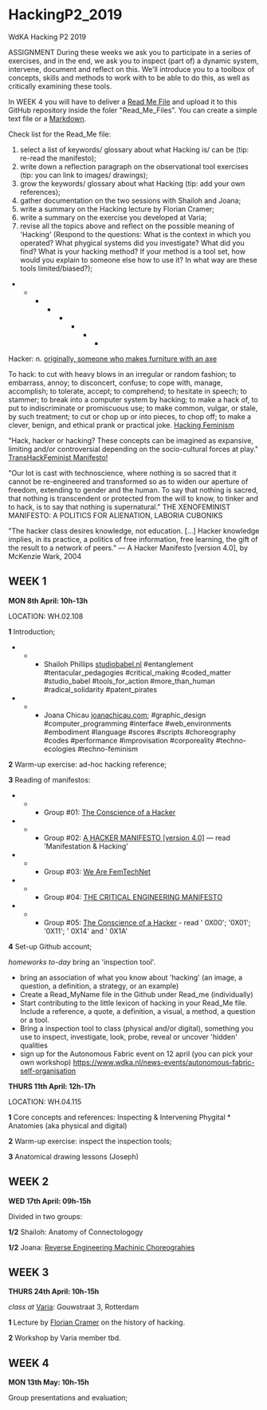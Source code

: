 # HackingP2_2019
WdKA Hacking P2 2019

ASSIGNMENT
During these weeks we ask you to participate in a series of exercises, and in the end, we ask you to inspect (part of) a dynamic system, intervene, document and reflect on this. We'll introduce you to a toolbox of concepts, skills and methods to work with to be able to do this, as well as critically examining these tools. 

In WEEK 4 you will have to deliver a [Read Me File](https://en.wikipedia.org/wiki/README) and upload it to this GitHub repository inside the foler "Read_Me_Files". You can create a simple text file or a [Markdown](https://github.com/adam-p/markdown-here/wiki/Markdown-Cheatsheet).

Check list for the Read_Me file:
 1. select a list of keywords/ glossary about what Hacking is/ can be (tip: re-read the manifesto);
 2. write down a reflection paragraph on the observational tool exercises (tip: you can link to images/ drawings);
 3. grow the keywords/ glossary about what Hacking (tip: add your own references);
 4. gather documentation on the two sessions with Shailoh and Joana;
 5. write a summary on the Hacking lecture by Florian Cramer;
 6. write a summary on the exercise you developed at Varia;
 7. revise all the topics above and reflect on the possible meaning of 'Hacking' (Respond to the questions: What is the context in which you operated? What phygical systems did you investigate? What did you find? What is your hacking method? If your method is a tool set, how would you explain to someone else how to use it? In what way are these tools limited/biased?);



+ - - - - - + +


Hacker: n. [originally, someone who makes furniture with an axe](http://www.catb.org/~esr/jargon/html/H/hacker.html) 


To hack:
to cut with heavy blows in an irregular or random fashion;
to embarrass, annoy; 
to disconcert, confuse;
to cope with, manage, accomplish; to tolerate, accept; 
to comprehend; to hesitate in speech; to stammer;
to break into a computer system by hacking;
to make a hack of, to put to indiscriminate or promiscuous use; to make common, vulgar, or stale, by such treatment;
to cut or chop up or into pieces, to chop off;
to make a clever, benign, and ethical prank or practical joke.
[Hacking Feminism](http://ctm.parsons.edu/hackingfem/)


"Hack, hacker or hacking? These concepts can be imagined as expansive, limiting and/or controversial depending on the socio-cultural forces at play." [TransHackFeminist Manifesto!](https://transhackfeminist.noblogs.org/post/2014/07/29/transhackfeminist-manifesto/)



"Our lot is cast with technoscience, where nothing is so sacred that it cannot be re-engineered and transformed so as to widen our aperture of freedom, extending to gender and the human. To say that nothing is sacred, that nothing is transcendent or protected from the will to know, to tinker and to hack, is to say that nothing is supernatural."
 THE XENOFEMINIST MANIFESTO: A POLITICS FOR ALIENATION, LABORIA CUBONIKS 

"The hacker class desires knowledge, not education. [...] Hacker knowledge implies, in its practice, a politics of free information, free learning, the gift of the result to a network of peers."  — A Hacker Manifesto [version 4.0], by McKenzie Wark, 2004


## WEEK 1 

**MON 8th April: 10h-13h**

LOCATION: WH.02.108 

**1** Introduction;

- - -  Shailoh Phillips [studiobabel.nl](http://studiobabel.nl/) #entanglement #tentacular_pedagogies #critical_making #coded_matter #studio_babel #tools_for_action #more_than_human #radical_solidarity #patent_pirates

- - - Joana Chicau [joanachicau.com](http://www.joanachicau.com/); #graphic_design  #computer_programming #interface #web_environments #embodiment #language #scores #scripts  #choreography #codes #performance #improvisation #corporeality #techno-ecologies #techno-feminism

**2** Warm-up exercise: ad-hoc hacking reference;

**3** Reading of manifestos:

- - - Group #01: [The Conscience of a Hacker](http://phrack.org/issues/7/3.html)

- - - Group #02: [A HACKER MANIFESTO [version 4.0]](https://www.digitalmanifesto.net/manifestos/8/) — read 'Manifestation & Hacking'

- - - Group #03: [We Are FemTechNet](http://femtechnet.org/publications/manifesto/) 

- - - Group #04: [THE CRITICAL ENGINEERING MANIFESTO](https://criticalengineering.org/) 

- - - Group #05: [The Conscience of a Hacker](https://monoskop.org/media/text/laboria_cuboniks_the_xenofeminist_manifesto_2018/) - read ' 0X00'; '0X01'; '0X11'; ' 0X14' and ' 0X1A'


**4** Set-up Github account; 

*homeworks to-day* bring an 'inspection tool'.

* bring an association of what you know about 'hacking' (an image, a question, a definition, a strategy, or an example)
* Create a Read_MyName file in the Github under Read_me (individually)
* Start contributing to the little lexicon of hacking in your Read_Me file. Include a reference, a quote, a definition, a visual, a method, a question or a tool. 
* Bring a inspection tool to class (physical and/or digital), something you use to inspect, investigate, look, probe, reveal or uncover 'hidden' qualities
* sign up for the Autonomous Fabric event on 12 april (you can pick your own workshop) https://www.wdka.nl/news-events/autonomous-fabric-self-organisation



**THURS 11th April: 12h-17h**

LOCATION: WH.04.115

**1** Core concepts and references: Inspecting & Intervening Phygital * Anatomies (aka physical and digital) 

**2** Warm-up exercise: inspect the inspection tools;

**3** Anatomical drawing lessons (Joseph)



## WEEK 2

**WED 17th April: 09h-15h**

Divided in two groups: 

**1/2** Shailoh: Anatomy of Connectologogy
  
**1/2** Joana: [Reverse Engineering Machinic Choreograhies](https://github.com/JoBCB/Rehearsal_Series)



## WEEK 3

**THURS 24th April: 10h-15h**

*class at* [Varia](http://varia.zone/en/): Gouwstraat 3, Rotterdam

**1** Lecture by [Florian Cramer](http://floriancramer.nl/) on the history of hacking.

**2** Workshop by Varia member tbd.



## WEEK 4 

**MON 13th May: 10h-15h**

Group presentations and evaluation;
